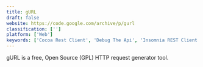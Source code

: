 ```yaml
---
title: gURL
draft: false 
website: https://code.google.com/archive/p/gurl
classification: ['']
platform: ['Web']
keywords: ['Cocoa Rest Client', 'Debug The Api', 'Insomnia REST Client', 'Postman Collections', 'RESTClient', 'Requester', 'Runscope', 'StopLight', 'Windows RestClient']
---
```

gURL is a free, Open Source (GPL) HTTP request generator tool.